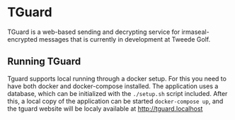 # TGuard

TGuard is a web-based sending and decrypting service for irmaseal-encrypted messages that is currently in development at Tweede Golf.

## Running TGuard

Tguard supports local running through a docker setup. For this you need to have both docker and docker-compose installed. The application uses a database, which can be initialized with the `./setup.sh` script included. After this, a local copy of the application can be started `docker-compose up`, and the tguard website will be localy available at http://tguard.localhost
